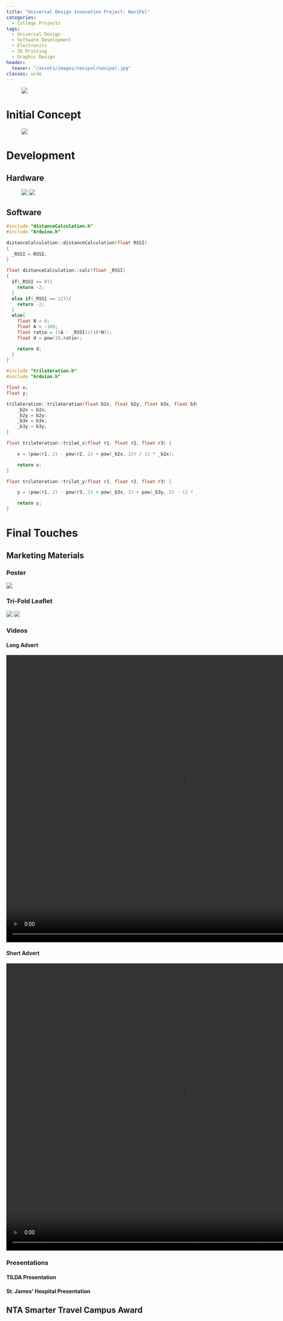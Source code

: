 ```yaml
---
title: "Universal Design Innovation Project: NaviPal"
categories:
  - College Projects
tags:
  - Universal Design
  - Software Development
  - Electronics
  - 3D Printing
  - Graphic Design
header:
  teaser: "/assets/images/navipal/navipal.jpg"
classes: wide
---
```


<figure>
  	<img src="/assets/images/navipal/navipal-watch.png">
</figure>

# Initial Concept

<figure>
	<img src="/assets/images/navipal/memory-lane.jpg">
</figure>

# Development

## Hardware

<figure class="half">
    	<img src="/assets/images/navipal/screen.jpg">
    	<img src="/assets/images/navipal/partial-assembly.jpg">
</figure>

## Software

~~~c
#include "distanceCalculation.h"
#include "Arduino.h"

distanceCalculation::distanceCalculation(float RSSI)
{
  _RSSI = RSSI;
}

float distanceCalculation::calc(float _RSSI)
{
  if(_RSSI == 0){
    return -2;
  }
  else if(_RSSI == 127){
    return -2;
  }
  else{
    float N = 6;
    float A = -100;
    float ratio = ((A - _RSSI)/(10*N));
    float d = pow(10,ratio);

    return d;
  }
}
~~~

~~~c
#include "trilateration.h"
#include "Arduino.h"

float x;
float y;

trilateration::trilateration(float b2x, float b2y, float b3x, float b3y) {
    _b2x = b2x;
    _b2y = b2y;
    _b3x = b3x;
    _b3y = b3y;
}

float trilateration::trilat_x(float r1, float r2, float r3) {

    x = (pow(r1, 2) - pow(r2, 2) + pow(_b2x, 2)) / (2 * _b2x);

    return x;
}

float trilateration::trilat_y(float r1, float r2, float r3) {

    y = (pow(r1, 2) - pow(r3, 2) + pow(_b3x, 2) + pow(_b3y, 2) - (2 * _b3x * x)) / (2 * _b3y);

    return y;
}
~~~

# Final Touches

## Marketing Materials

### Poster
<img src="/assets/images/navipal/navipal-poster.png">

### Tri-Fold Leaflet
<img src="/assets/images/navipal/navipal-leaflet-1.png">
<img src="/assets/images/navipal/navipal-leaflet-2.png">

### Videos

#### Long Advert
<video width="920" height="760" controls="controls">
  <source src="/assets/videos/navipal-video-1.mp4" type="video/mp4">
</video>

#### Short Advert
<video width="920" height="760" controls="controls">
  <source src="/assets/videos/navipal-video-2.mp4" type="video/mp4">
</video>

### Presentations

#### TILDA Presentation
<object data="/assets/documents/NaviPal-TILDA-Presentation.pdf" width="1000" height="1000" type='application/pdf'></object>

#### St. James' Hospital Presentation
<object data="/assets/documents/NaviPal-SJH-Presentation.pdf" width="1000" height="1000" type='application/pdf'></object>

## NTA Smarter Travel Campus Award
<object data="/assets/documents/Smarter-Travel-Campus-Awards-Finalists-Certificate.pdf" width="1000" height="1000" type='application/pdf'></object>
